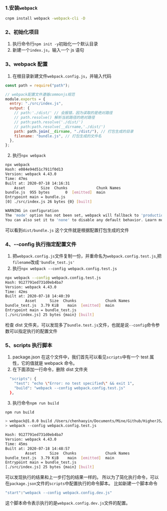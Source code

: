 ### 1.安装`webpack`

```bash
cnpm install webpack -webpack-cli -D
```

### 2、初始化项目

1. 执行命令行`npm init -y`初始化一个默认目录
2. 新建一个`index.js`，输入一个 js 语句

### 3、webpack 配置

1. 在根目录新建文件`webpack.config.js`，并输入代码

```js
const path = require("path");

// webpack配置文件遵循commonjs规范
module.exports = {
  entry: "./src/index.js",
  output: {
    // path:'./dist/' // 会报错，因为读取的是绝对路径
    // path.resolve() 解析当前路径的绝对路径
    // path:path.resolve('./dist/')
    // path:path.resolve(__dirname,'./dist/')
    path: path.join(__dirname, "./dist/"), // 打包生成的目录
    filename: "bundle.js", // 打包生成的文件名
  },
};
```

2. 执行`npx webpack`

```bash
npx webpack
Hash: e084e94d51c7911f0d13
Version: webpack 4.43.0
Time: 47ms
Built at: 2020-07-18 14:16:31
    Asset       Size  Chunks             Chunk Names
bundle.js  955 bytes       0  [emitted]  main
Entrypoint main = bundle.js
[0] ./src/index.js 26 bytes {0} [built]

WARNING in configuration
The 'mode' option has not been set, webpack will fallback to 'production' for this value. Set 'mode' option to 'development' or 'production' to enable defaults for each environment.
You can also set it to 'none' to disable any default behavior. Learn more: https://webpack.js.org/configuration/mode/
```

可以看到`dist/bundle.js`
这个文件就是根据配置打包生成的文件

### 4、--config 执行指定配置文件

1. 把`webpack.config.js`文件复制一份，并重命名为`webpack.config.test.js`,把`filename`改成`'bundle_test.js'`
2. 执行`npx webpack --config webpack.config.test.js`

```bash
npx webpack --config webpack.config.test.js
Hash: 9127791ed731d0eb4ba7
Version: webpack 4.43.0
Time: 42ms
Built at: 2020-07-18 14:40:39
         Asset      Size  Chunks             Chunk Names
bundle_test.js  3.79 KiB    main  [emitted]  main
Entrypoint main = bundle_test.js
[./src/index.js] 25 bytes {main} [built]
```

检查 dist 文件夹，可以发现多了`bundle.test.js`文件，也就是说`--config`命令参数可以指定执行的配置文件

### 5、scripts 执行脚本

1. package.json
   在这个文件中，我们首先可以看见`scripts`中有一个 test 属性，它的值就是 webpack 命令。
2. 在下面添加一行命令，删除 dist 文件夹

```bash
  "scripts": {
    "test": "echo \"Error: no test specified\" && exit 1",
    "build": "webpack --config webpack.config.test.js"
  },
```

3. 执行命令`npm run build`

```bash
npm run build

> webpack@1.0.0 build /Users/chenhaoyin/Documents/Mine/Github/HigherJS/webpack/four
> webpack --config webpack.config.test.js

Hash: 9127791ed731d0eb4ba7
Version: webpack 4.43.0
Time: 45ms
Built at: 2020-07-18 14:48:57
         Asset      Size  Chunks             Chunk Names
bundle_test.js  3.79 KiB    main  [emitted]  main
Entrypoint main = bundle_test.js
[./src/index.js] 25 bytes {main} [built]
```

可以发现执行的结果和上一步打包的结果一样的。
所以为了简化执行命令，可以在`package.json`文件的`scripts`中配置执行的命令脚本。
比如新建一个脚本命令

```bash
"start":"webpack --config webpack.config.dev.js"
```

这个脚本命令表示执行的是`webpack.config.dev.js`文件的配置。

